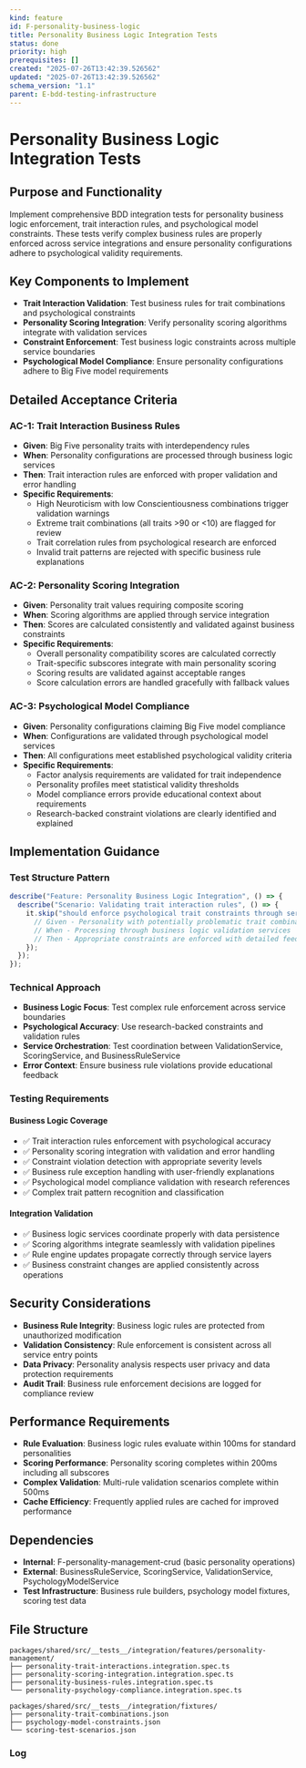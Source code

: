 ```yaml
---
kind: feature
id: F-personality-business-logic
title: Personality Business Logic Integration Tests
status: done
priority: high
prerequisites: []
created: "2025-07-26T13:42:39.526562"
updated: "2025-07-26T13:42:39.526562"
schema_version: "1.1"
parent: E-bdd-testing-infrastructure
---
```


# Personality Business Logic Integration Tests

## Purpose and Functionality

Implement comprehensive BDD integration tests for personality business logic enforcement, trait interaction rules, and psychological model constraints. These tests verify complex business rules are properly enforced across service integrations and ensure personality configurations adhere to psychological validity requirements.

## Key Components to Implement

- **Trait Interaction Validation**: Test business rules for trait combinations and psychological constraints
- **Personality Scoring Integration**: Verify personality scoring algorithms integrate with validation services
- **Constraint Enforcement**: Test business logic constraints across multiple service boundaries
- **Psychological Model Compliance**: Ensure personality configurations adhere to Big Five model requirements

## Detailed Acceptance Criteria

### AC-1: Trait Interaction Business Rules

- **Given**: Big Five personality traits with interdependency rules
- **When**: Personality configurations are processed through business logic services
- **Then**: Trait interaction rules are enforced with proper validation and error handling
- **Specific Requirements**:
  - High Neuroticism with low Conscientiousness combinations trigger validation warnings
  - Extreme trait combinations (all traits >90 or <10) are flagged for review
  - Trait correlation rules from psychological research are enforced
  - Invalid trait patterns are rejected with specific business rule explanations

### AC-2: Personality Scoring Integration

- **Given**: Personality trait values requiring composite scoring
- **When**: Scoring algorithms are applied through service integration
- **Then**: Scores are calculated consistently and validated against business constraints
- **Specific Requirements**:
  - Overall personality compatibility scores are calculated correctly
  - Trait-specific subscores integrate with main personality scoring
  - Scoring results are validated against acceptable ranges
  - Score calculation errors are handled gracefully with fallback values

### AC-3: Psychological Model Compliance

- **Given**: Personality configurations claiming Big Five model compliance
- **When**: Configurations are validated through psychological model services
- **Then**: All configurations meet established psychological validity criteria
- **Specific Requirements**:
  - Factor analysis requirements are validated for trait independence
  - Personality profiles meet statistical validity thresholds
  - Model compliance errors provide educational context about requirements
  - Research-backed constraint violations are clearly identified and explained

## Implementation Guidance

### Test Structure Pattern

```typescript
describe("Feature: Personality Business Logic Integration", () => {
  describe("Scenario: Validating trait interaction rules", () => {
    it.skip("should enforce psychological trait constraints through service integration", async () => {
      // Given - Personality with potentially problematic trait combinations
      // When - Processing through business logic validation services
      // Then - Appropriate constraints are enforced with detailed feedback
    });
  });
});
```

### Technical Approach

- **Business Logic Focus**: Test complex rule enforcement across service boundaries
- **Psychological Accuracy**: Use research-backed constraints and validation rules
- **Service Orchestration**: Test coordination between ValidationService, ScoringService, and BusinessRuleService
- **Error Context**: Ensure business rule violations provide educational feedback

### Testing Requirements

#### Business Logic Coverage

- ✅ Trait interaction rules enforcement with psychological accuracy
- ✅ Personality scoring integration with validation and error handling
- ✅ Constraint violation detection with appropriate severity levels
- ✅ Business rule exception handling with user-friendly explanations
- ✅ Psychological model compliance validation with research references
- ✅ Complex trait pattern recognition and classification

#### Integration Validation

- ✅ Business logic services coordinate properly with data persistence
- ✅ Scoring algorithms integrate seamlessly with validation pipelines
- ✅ Rule engine updates propagate correctly through service layers
- ✅ Business constraint changes are applied consistently across operations

## Security Considerations

- **Business Rule Integrity**: Business logic rules are protected from unauthorized modification
- **Validation Consistency**: Rule enforcement is consistent across all service entry points
- **Data Privacy**: Personality analysis respects user privacy and data protection requirements
- **Audit Trail**: Business rule enforcement decisions are logged for compliance review

## Performance Requirements

- **Rule Evaluation**: Business logic rules evaluate within 100ms for standard personalities
- **Scoring Performance**: Personality scoring completes within 200ms including all subscores
- **Complex Validation**: Multi-rule validation scenarios complete within 500ms
- **Cache Efficiency**: Frequently applied rules are cached for improved performance

## Dependencies

- **Internal**: F-personality-management-crud (basic personality operations)
- **External**: BusinessRuleService, ScoringService, ValidationService, PsychologyModelService
- **Test Infrastructure**: Business rule builders, psychology model fixtures, scoring test data

## File Structure

```
packages/shared/src/__tests__/integration/features/personality-management/
├── personality-trait-interactions.integration.spec.ts
├── personality-scoring-integration.integration.spec.ts
├── personality-business-rules.integration.spec.ts
└── personality-psychology-compliance.integration.spec.ts

packages/shared/src/__tests__/integration/fixtures/
├── personality-trait-combinations.json
├── psychology-model-constraints.json
└── scoring-test-scenarios.json
```

### Log
